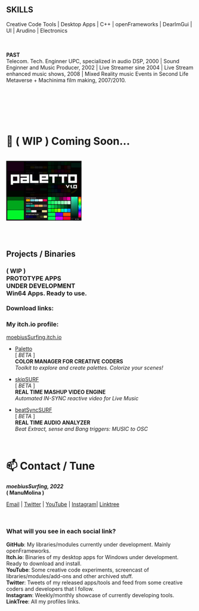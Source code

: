 <br/><br/>

<h2>SKILLS</h2>
Creative Code Tools  |  Desktop Apps  |  C++  |  openFrameworks  |  DearImGui  |  UI  |  Arudino  |  Electronics
 
<br/>
<br/>
<br/>


<b>PAST</b>
</br>
Telecom. Tech. Enginner UPC, specialized in audio DSP, 2000  |  Sound Enginner and Music Producer, 2002  |  Live Streamer sine 2004  |  Live Stream enhanced music shows, 2008  |  Mixed Reality music Events in Second Life Metaverse + Machinima film making, 2007/2010.

<br/>
<br/>
<br/>
<br/>
<br/>

<h1>🔭 ( WIP ) Coming Soon...</h1>

<br/>

<div align="left">
<img src="https://github.com/moebiussurfing/moebiusSurfing/blob/main/Paletto_Thumbnail.png" align="center" height="40%" width="40%">
</div>

<br/><br/>

<h2>Projects / Binaries</h2>

<p>
<h3>
( WIP )<br/> 
PROTOTYPE APPS<br/>
UNDER DEVELOPMENT<br/> 
Win64 Apps. Ready to use.<br/><br/>
Download links:
</h3>
</p>

<p>
<h3>My <b>itch.io</b> profile:</h3>
<a href="https://moebiussurfing.itch.io/" target="_blank">moebiusSurfing.itch.io</a>
</p>

<p>
  
  * <a href="https://moebiussurfing.itch.io/paletto" target="_blank">Paletto</a> <br/>[ <i>BETA</i> ]
  <br/><b>COLOR MANAGER FOR CREATIVE CODERS</b><br/>
<i>Toolkit to explore and create palettes. Colorize your scenes!</i><br/>

  * <a href="https://moebiussurfing.itch.io/skipsurf?secret=vThAQqFofT4go1Wvh4KUcCHO8UU" target="_blank">skipSURF</a> <br/>[ <i>BETA</i> ]
  <br/><b>REAL TIME MASHUP VIDEO ENGINE</b><br/> 
<i>Automated IN-SYNC reactive video for Live Music</i><br/>

  * <a href="https://moebiussurfing.itch.io/beatsyncsurf?secret=YWZnvUDrkW76SEs81aQJkQ7jmlE" target="_blank">beatSyncSURF</a> <br/>[ <i>BETA</i> ]
  <br/><b>REAL TIME AUDIO ANALYZER</b><br/> 
<i>Beat Extract, sense and Bang triggers: MUSIC to OSC</i></br>

</p>

<br/>

<h1>📫 Contact / Tune</h1>

<p>
<strong> 
  <em>
moebiusSurfing, 2022
  </em>
<br/>
( ManuMolina )

</strong>
</p>

<p>
<a href="mailto:moebiussurfing@gmail.com" target="_blank">Email</a> | 
<a href="https://twitter.com/moebiusSurfing/" target="_blank">Twitter</a> | 
<a href="https://www.youtube.com/moebiusSurfing" target="_blank">YouTube</a> | 
<a href="https://www.instagram.com/moebiusSurfing/" target="_blank">Instagram</a>| 
<a href="https://linktr.ee/moebiussurfing" target="_blank">Linktree</a>
</p>

<br/>

<h3>What will you see in each social link?</h3>

**GitHub**: My libraries/modules currently under development. Mainly openFrameworks.  
**Itch.io**: Binaries of my desktop apps for Windows under development. Ready to download and install.  
**YouTube**: Some creative code experiments, screencast of libraries/modules/add-ons and other archived stuff.  
**Twitter**: Tweets of my released apps/tools and feed from some creative coders and developers that I follow.  
**Instagram**: Weekly/monthly showcase of currently developing tools.  
**LinkTree**: All my profiles links.  

<br/><br/>
